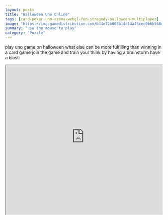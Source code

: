 ```yaml
---
layout: posts
title: "Halloween Uno Online"
tags: [card-poker-uno-arena-webgl-fun-stragedy-halloween-multiplayer]
image: "https://img.gamedistribution.com/b44e72b008b14d14a46cec0b6b568c31-512x384.jpeg"
summary: "use the mouse to play"
category: "Puzzle"
---
```


play uno game on halloween what else can be more fulfilling than winning in a card game join the game and train your think by having a brainstorm have a blast

<iframe width="100%" height="480px;" src="https://html5.gamedistribution.com/b44e72b008b14d14a46cec0b6b568c31/"></iframe>